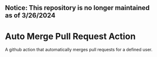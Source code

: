 ## Notice: This repository is no longer maintained as of 3/26/2024

# Auto Merge Pull Request Action

A github action that automatically merges pull requests for a defined user.
